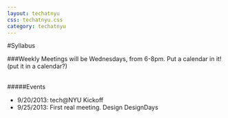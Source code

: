 ```yaml
---
layout: techatnyu
css: techatnyu.css
category: techatnyu
---
```

#Syllabus

###Weekly Meetings will be Wednesdays, from 6-8pm.
Put a calendar in it! (put it in a calendar?)

<br>
#####Events

*	9/20/2013: tech@NYU Kickoff
*	9/25/2013: First real meeting. Design DesignDays